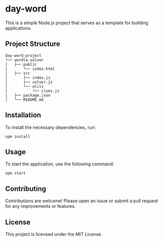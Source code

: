 # day-word

This is a simple Node.js project that serves as a template for building applications. 

## Project Structure

```
day-word-project
└── wordle-solver
|   ├── public
|       └── index.html
|   ├── src
|       ├── index.js
|       ├── solver.js
|       └── utils
|           └── clues.js
|   ├── package.json
|   └── README.md
```

## Installation

To install the necessary dependencies, run:

```
npm install
```

## Usage

To start the application, use the following command:

```
npm start
```

## Contributing

Contributions are welcome! Please open an issue or submit a pull request for any improvements or features. 

## License

This project is licensed under the MIT License.